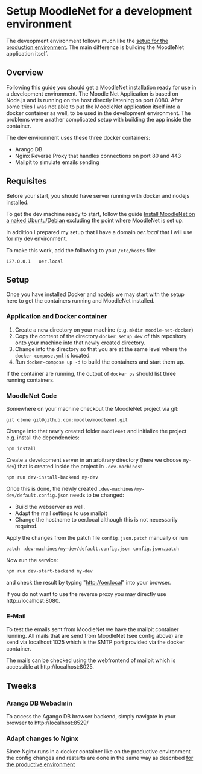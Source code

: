 # Setup MoodleNet for a development environment

The deveopment environment follows much like the
[setup for the production environment](docker_setup.md). The main difference
is building the MoodleNet application itself.

## Overview

Following this guide you should get a MoodleNet installation ready for use in a
development environment. The Moodle Net Application is based on Node.js and is
running on the host directly listening on port 8080. After some tries I was not
able to put the MoodleNet application itself into a docker container as well,
to be used in the development environment. The problems were a rather
complicated setup with building the app inside the container.

The dev environment uses these three docker containers:

* Arango DB
* Nginx Reverse Proxy that handles connections on port 80 and 443
* Mailpit to simulate emails sending

## Requisites

Before your start, you should have server running with docker and nodejs installed.

To get the dev machine ready to start, follow the guide 
[Install MoodleNet on a naked Ubuntu/Debian](./install_debian.md) excluding
the point where MoodleNet is set up.

In addition I prepared my setup that I have a domain *oer.local* that I will use
for my dev environment.

To make this work, add the following to your `/etc/hosts` file:
```
127.0.0.1	oer.local
```

## Setup

Once you have installed Docker and nodejs we may start with the setup here to get the containers
running and MoodleNet installed.

### Application and Docker container

1. Create a new directory on your machine (e.g. `mkdir moodle-net-docker`)
1. Copy the content of the directory `docker_setup_dev` of this repository onto your machine
into that newly created directory.
1. Change into the directory so that you are at the same level where the
`docker-compose.yml` is located.
1. Run `docker-compose up -d` to build the containers and start them up.

If the container are running, the output of `docker ps` should list three
running containers.

### MoodleNet Code

Somewhere on your machine checkout the MoodleNet project via git:
```
git clone git@github.com:moodle/moodlenet.git
```

Change into that newly created folder `moodlenet` and initialize the project
e.g. install the dependencies:
```
npm install
```

Create a development server in an arbitrary directory (here we choose `my-dev`)
that is created inside the project in `.dev-machines`:
```
npm run dev-install-backend my-dev
```

Once this is done, the newly created `.dev-machines/my-dev/default.config.json`
needs to be changed:

- Build the webserver as well.
- Adapt the mail settings to use mailpit
- Change the hostname to oer.local although this is not necessarily required.

Apply the changes from the patch file `config.json.patch` manually or run
```
patch .dev-machines/my-dev/default.config.json config.json.patch
```

Now run the service:
```
npm run dev-start-backend my-dev
```

and check the result by typing "http://oer.local" into your browser.

If you do not want to use the reverse proxy you may directly use
http://localhost:8080.

### E-Mail

To test the emails sent from MoodleNet we have the mailpit container running.
All mails that are send from MoodleNet (see config above) are send via
localhost:1025 which is the SMTP port provided via the docker container.

The mails can be checked using the webfrontend of mailpit which is accessible
at http://localhost:8025.

## Tweeks

### Arango DB Webadmin

To access the Agango DB browser backend, simply navigate in your browser to
http://localhost:8529/

### Adapt changes to Nginx

Since Nginx runs in a docker container like on the productive environment
the config changes and restarts are done in the same way as described
[for the productive environment](docker_setup.md#adapt-changes-to-nginx)
